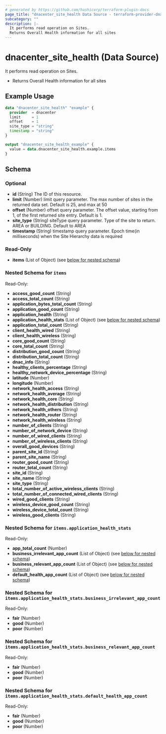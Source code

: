 ```yaml
---
# generated by https://github.com/hashicorp/terraform-plugin-docs
page_title: "dnacenter_site_health Data Source - terraform-provider-dnacenter"
subcategory: ""
description: |-
  It performs read operation on Sites.
  Returns Overall Health information for all sites
---
```


# dnacenter_site_health (Data Source)

It performs read operation on Sites.

- Returns Overall Health information for all sites

## Example Usage

```terraform
data "dnacenter_site_health" "example" {
  provider  = dnacenter
  limit     = 1
  offset    = 1
  site_type = "string"
  timestamp = "string"
}

output "dnacenter_site_health_example" {
  value = data.dnacenter_site_health.example.items
}
```

<!-- schema generated by tfplugindocs -->
## Schema

### Optional

- **id** (String) The ID of this resource.
- **limit** (Number) limit query parameter. The max number of sites in the returned data set.  Default is 25, and max at 50
- **offset** (Number) offset query parameter. The offset value, starting from 1, of the first returned site entry.  Default is 1.
- **site_type** (String) siteType query parameter. Type of the site to return.  AREA or BUILDING.  Default to AREA
- **timestamp** (String) timestamp query parameter. Epoch time(in milliseconds) when the Site Hierarchy data is required

### Read-Only

- **items** (List of Object) (see [below for nested schema](#nestedatt--items))

<a id="nestedatt--items"></a>
### Nested Schema for `items`

Read-Only:

- **access_good_count** (String)
- **access_total_count** (String)
- **application_bytes_total_count** (String)
- **application_good_count** (String)
- **application_health** (String)
- **application_health_stats** (List of Object) (see [below for nested schema](#nestedobjatt--items--application_health_stats))
- **application_total_count** (String)
- **client_health_wired** (String)
- **client_health_wireless** (String)
- **core_good_count** (String)
- **core_total_count** (String)
- **distribution_good_count** (String)
- **distribution_total_count** (String)
- **dnac_info** (String)
- **healthy_clients_percentage** (String)
- **healthy_network_device_percentage** (String)
- **latitude** (Number)
- **longitude** (Number)
- **network_health_access** (String)
- **network_health_average** (String)
- **network_health_core** (String)
- **network_health_distribution** (String)
- **network_health_others** (String)
- **network_health_router** (String)
- **network_health_wireless** (String)
- **number_of_clients** (String)
- **number_of_network_device** (String)
- **number_of_wired_clients** (String)
- **number_of_wireless_clients** (String)
- **overall_good_devices** (String)
- **parent_site_id** (String)
- **parent_site_name** (String)
- **router_good_count** (String)
- **router_total_count** (String)
- **site_id** (String)
- **site_name** (String)
- **site_type** (String)
- **total_number_of_active_wireless_clients** (String)
- **total_number_of_connected_wired_clients** (String)
- **wired_good_clients** (String)
- **wireless_device_good_count** (String)
- **wireless_device_total_count** (String)
- **wireless_good_clients** (String)

<a id="nestedobjatt--items--application_health_stats"></a>
### Nested Schema for `items.application_health_stats`

Read-Only:

- **app_total_count** (Number)
- **business_irrelevant_app_count** (List of Object) (see [below for nested schema](#nestedobjatt--items--application_health_stats--business_irrelevant_app_count))
- **business_relevant_app_count** (List of Object) (see [below for nested schema](#nestedobjatt--items--application_health_stats--business_relevant_app_count))
- **default_health_app_count** (List of Object) (see [below for nested schema](#nestedobjatt--items--application_health_stats--default_health_app_count))

<a id="nestedobjatt--items--application_health_stats--business_irrelevant_app_count"></a>
### Nested Schema for `items.application_health_stats.business_irrelevant_app_count`

Read-Only:

- **fair** (Number)
- **good** (Number)
- **poor** (Number)


<a id="nestedobjatt--items--application_health_stats--business_relevant_app_count"></a>
### Nested Schema for `items.application_health_stats.business_relevant_app_count`

Read-Only:

- **fair** (Number)
- **good** (Number)
- **poor** (Number)


<a id="nestedobjatt--items--application_health_stats--default_health_app_count"></a>
### Nested Schema for `items.application_health_stats.default_health_app_count`

Read-Only:

- **fair** (Number)
- **good** (Number)
- **poor** (Number)


